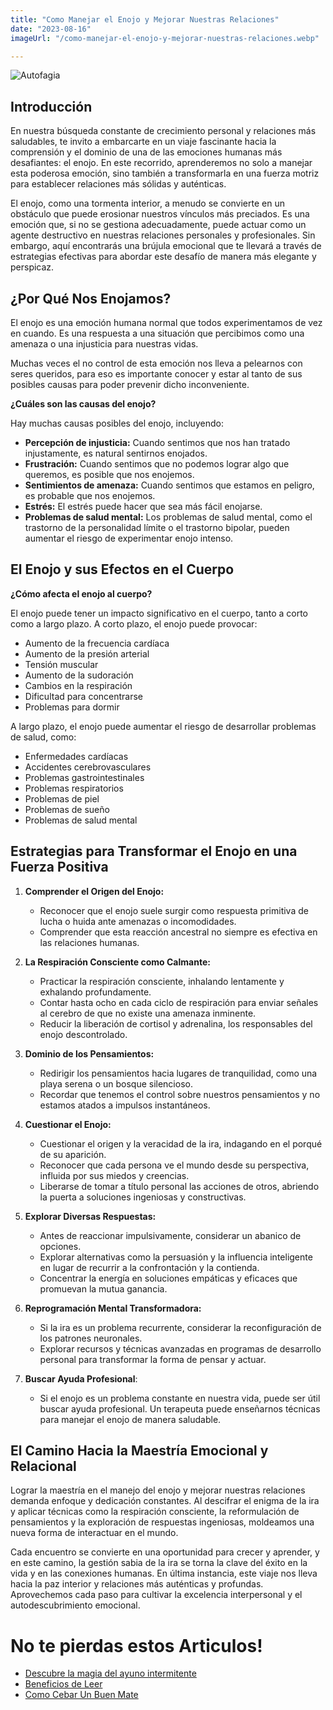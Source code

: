 ```yaml
---
title: "Como Manejar el Enojo y Mejorar Nuestras Relaciones"
date: "2023-08-16"
imageUrl: "/como-manejar-el-enojo-y-mejorar-nuestras-relaciones.webp"

---
```


![Autofagia](/como-manejar-el-enojo-y-mejorar-nuestras-relaciones.webp)


## **Introducción**

En nuestra búsqueda constante de crecimiento personal y relaciones más saludables, te invito a embarcarte en un viaje fascinante hacia la comprensión y el dominio de una de las emociones humanas más desafiantes: el enojo. En este recorrido, aprenderemos no solo a manejar esta poderosa emoción, sino también a transformarla en una fuerza motriz para establecer relaciones más sólidas y auténticas.

El enojo, como una tormenta interior, a menudo se convierte en un obstáculo que puede erosionar nuestros vínculos más preciados. Es una emoción que, si no se gestiona adecuadamente, puede actuar como un agente destructivo en nuestras relaciones personales y profesionales. Sin embargo, aquí encontrarás una brújula emocional que te llevará a través de estrategias efectivas para abordar este desafío de manera más elegante y perspicaz.

## ¿Por Qué Nos Enojamos?

El enojo es una emoción humana normal que todos experimentamos de vez en cuando. Es una respuesta a una situación que percibimos como una amenaza o una injusticia para nuestras vidas.

Muchas veces el no control de esta emoción nos lleva a pelearnos con seres queridos, para eso es importante conocer y estar al tanto de sus posibles causas para poder prevenir dicho inconveniente.

**¿Cuáles son las causas del enojo?**

Hay muchas causas posibles del enojo, incluyendo:

- **Percepción de injusticia:** Cuando sentimos que nos han tratado injustamente, es natural sentirnos enojados.
- **Frustración:** Cuando sentimos que no podemos lograr algo que queremos, es posible que nos enojemos.
- **Sentimientos de amenaza:** Cuando sentimos que estamos en peligro, es probable que nos enojemos.
- **Estrés:** El estrés puede hacer que sea más fácil enojarse.
- **Problemas de salud mental:** Los problemas de salud mental, como el trastorno de la personalidad límite o el trastorno bipolar, pueden aumentar el riesgo de experimentar enojo intenso.


## El Enojo y sus Efectos en el Cuerpo

**¿Cómo afecta el enojo al cuerpo?**

El enojo puede tener un impacto significativo en el cuerpo, tanto a corto como a largo plazo. A corto plazo, el enojo puede provocar:

- Aumento de la frecuencia cardíaca
- Aumento de la presión arterial
- Tensión muscular
- Aumento de la sudoración
- Cambios en la respiración
- Dificultad para concentrarse
- Problemas para dormir

A largo plazo, el enojo puede aumentar el riesgo de desarrollar problemas de salud, como:

- Enfermedades cardíacas
- Accidentes cerebrovasculares
- Problemas gastrointestinales
- Problemas respiratorios
- Problemas de piel
- Problemas de sueño
- Problemas de salud mental

## Estrategias para Transformar el Enojo en una Fuerza Positiva

1. **Comprender el Origen del Enojo:**

   - Reconocer que el enojo suele surgir como respuesta primitiva de lucha o huida ante amenazas o incomodidades.
   - Comprender que esta reacción ancestral no siempre es efectiva en las relaciones humanas.

2. **La Respiración Consciente como Calmante:**

   - Practicar la respiración consciente, inhalando lentamente y exhalando profundamente.
   - Contar hasta ocho en cada ciclo de respiración para enviar señales al cerebro de que no existe una amenaza inminente.
   - Reducir la liberación de cortisol y adrenalina, los responsables del enojo descontrolado.

3. **Dominio de los Pensamientos:**

   - Redirigir los pensamientos hacia lugares de tranquilidad, como una playa serena o un bosque silencioso.
   - Recordar que tenemos el control sobre nuestros pensamientos y no estamos atados a impulsos instantáneos.

4. **Cuestionar el Enojo:**

   - Cuestionar el origen y la veracidad de la ira, indagando en el porqué de su aparición.
   - Reconocer que cada persona ve el mundo desde su perspectiva, influida por sus miedos y creencias.
   - Liberarse de tomar a título personal las acciones de otros, abriendo la puerta a soluciones ingeniosas y constructivas.

5. **Explorar Diversas Respuestas:**

   - Antes de reaccionar impulsivamente, considerar un abanico de opciones.
   - Explorar alternativas como la persuasión y la influencia inteligente en lugar de recurrir a la confrontación y la contienda.
   - Concentrar la energía en soluciones empáticas y eficaces que promuevan la mutua ganancia.

6. **Reprogramación Mental Transformadora:**

   - Si la ira es un problema recurrente, considerar la reconfiguración de los patrones neuronales.
   - Explorar recursos y técnicas avanzadas en programas de desarrollo personal para transformar la forma de pensar y actuar.

7. **Buscar Ayuda Profesional**:

   - Si el enojo es un problema constante en nuestra vida, puede ser útil buscar ayuda profesional. Un terapeuta puede enseñarnos técnicas para manejar el enojo de manera saludable.

## El Camino Hacia la Maestría Emocional y Relacional

Lograr la maestría en el manejo del enojo y mejorar nuestras relaciones demanda enfoque y dedicación constantes. Al descifrar el enigma de la ira y aplicar técnicas como la respiración consciente, la reformulación de pensamientos y la exploración de respuestas ingeniosas, moldeamos una nueva forma de interactuar en el mundo.

Cada encuentro se convierte en una oportunidad para crecer y aprender, y en este camino, la gestión sabia de la ira se torna la clave del éxito en la vida y en las conexiones humanas. En última instancia, este viaje nos lleva hacia la paz interior y relaciones más auténticas y profundas. Aprovechemos cada paso para cultivar la excelencia interpersonal y el autodescubrimiento emocional.

# No te pierdas estos Articulos!

- [Descubre la magia del ayuno intermitente](https://abelardo.blog/posts/ayuno-intermitente)
- [Beneficios de Leer](https://abelardo.blog/posts/beneficios-de-leer) 
- [Como Cebar Un Buen Mate](https://abelardo.blog/posts/como-cebar-un-buen-mate) 